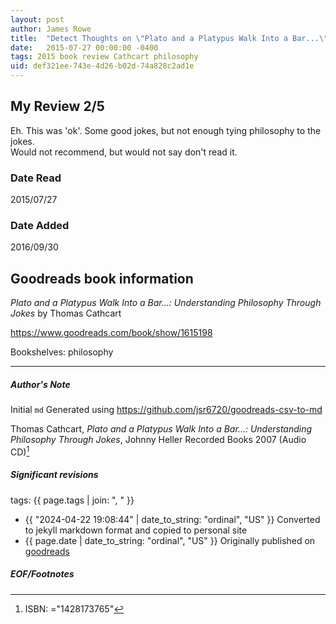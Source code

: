 ```yaml
---
layout: post
author: James Rowe
title:  "Detect Thoughts on \"Plato and a Platypus Walk Into a Bar...\""
date:   2015-07-27 00:00:00 -0400
tags: 2015 book review Cathcart philosophy
uid: def321ee-743e-4d26-b02d-74a828c2ad1e
---
```


<!-- highly dependent on how you personally use jekyll templates, and how you want this to show up -->
<!-- escape any jekyll keys with double brackets -->

## My Review 2/5

Eh. This was 'ok'. Some good jokes, but not enough tying philosophy to the jokes.<br/>Would not recommend, but would not say don't read it.

### Date Read
2015/07/27

### Date Added
2016/09/30

## Goodreads book information

*Plato and a Platypus Walk Into a Bar...: Understanding Philosophy Through Jokes* by Thomas Cathcart

https://www.goodreads.com/book/show/1615198

Bookshelves: philosophy

---

##### Author's Note

Initial `md` Generated using https://github.com/jsr6720/goodreads-csv-to-md

Thomas Cathcart, *Plato and a Platypus Walk Into a Bar...: Understanding Philosophy Through Jokes*, Johnny Heller Recorded Books 2007 (Audio CD)[^1]

##### Significant revisions

tags: {{ page.tags | join: ", " }} <!-- todo move this somewhere -->

- {{ "2024-04-22 19:08:44" | date_to_string: "ordinal", "US" }} Converted to jekyll markdown format and copied to personal site
- {{ page.date | date_to_string: "ordinal", "US" }} Originally published on [goodreads](https://www.goodreads.com)

##### EOF/Footnotes

[^1]: ISBN: ="1428173765"
